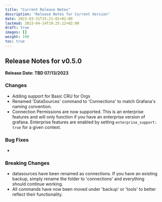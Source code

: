 ```yaml
---
title: "Current Release Notes"
description: "Release Notes for Current Version"
date: 2023-03-31T15:21:01+02:00
lastmod: 2023-04-14T19:25:12+02:00
draft: true
images: []
weight: 199
toc: true
---
```


##  Release Notes for v0.5.0

**Release Date: TBD 07/13/2023**


### Changes
  - Adding support for Basic CRU for Orgs
  - Renamed 'DataSources' command to 'Connections' to match Grafana's naming convention.
  - Connection Permissions are now supported.  This is an enterprise features and will only function if you have an enterprise version of grafana.  Enterprise features are enabled by setting `enterprise_support: true` for a given context.


### Bug Fixes
  -


### Breaking Changes
  - datasources have been renamed as connections.  If you have an existing backup, simply rename the folder to 'connections' and everything should continue working.
  - All commands have now been moved under 'backup' or 'tools' to better reflect their functionality.

